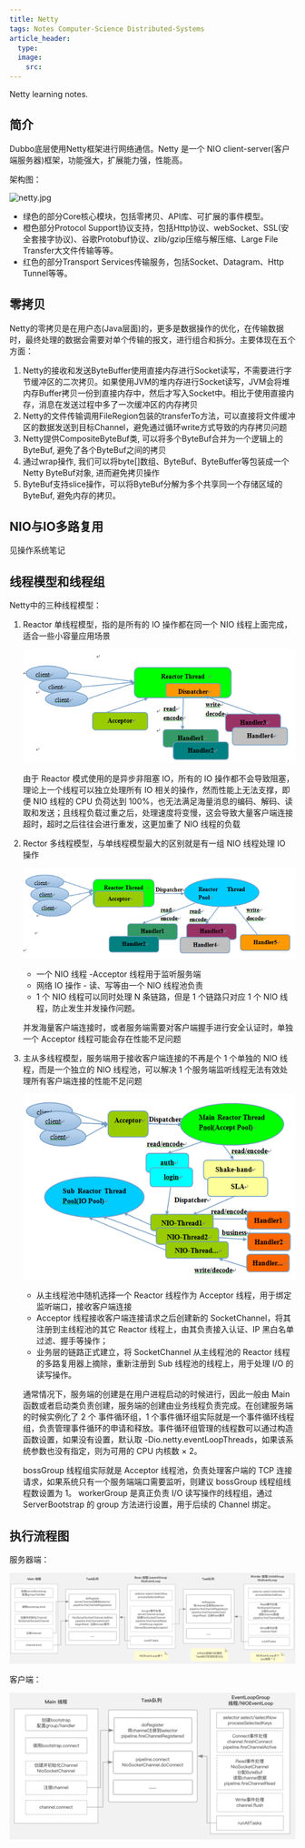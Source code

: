 ```yaml
---
title: Netty
tags: Notes Computer-Science Distributed-Systems
article_header:
  type: 
  image:
    src: 
---
```


Netty learning notes.

<!--more-->

## 简介

Dubbo底层使用Netty框架进行网络通信。Netty 是一个 NIO client-server(客户端服务器)框架，功能强大，扩展能力强，性能高。


架构图：

![netty.jpg](https://raw.githubusercontent.com/MikeYan01/mikeyan01.github.io/master/assets/images/DistributedSystems/netty.jpg)

- 绿色的部分Core核心模块，包括零拷贝、API库、可扩展的事件模型。
- 橙色部分Protocol Support协议支持，包括Http协议、webSocket、SSL(安全套接字协议)、谷歌Protobuf协议、zlib/gzip压缩与解压缩、Large File Transfer大文件传输等等。
- 红色的部分Transport Services传输服务，包括Socket、Datagram、Http Tunnel等等。



## 零拷贝


Netty的零拷贝是在用户态(Java层面)的，更多是数据操作的优化，在传输数据时，最终处理的数据会需要对单个传输的报文，进行组合和拆分。主要体现在五个方面：


1. Netty的接收和发送ByteBuffer使用直接内存进行Socket读写，不需要进行字节缓冲区的二次拷贝。如果使用JVM的堆内存进行Socket读写，JVM会将堆内存Buffer拷贝一份到直接内存中，然后才写入Socket中。相比于使用直接内存，消息在发送过程中多了一次缓冲区的内存拷贝
2. Netty的文件传输调用FileRegion包装的transferTo方法，可以直接将文件缓冲区的数据发送到目标Channel，避免通过循环write方式导致的内存拷贝问题
3. Netty提供CompositeByteBuf类, 可以将多个ByteBuf合并为一个逻辑上的ByteBuf, 避免了各个ByteBuf之间的拷贝
4. 通过wrap操作, 我们可以将byte[]数组、ByteBuf、ByteBuffer等包装成一个Netty ByteBuf对象, 进而避免拷贝操作
5. ByteBuf支持slice操作，可以将ByteBuf分解为多个共享同一个存储区域的ByteBuf, 避免内存的拷贝。


## NIO与IO多路复用


见操作系统笔记


## 线程模型和线程组


Netty中的三种线程模型：


1. Reactor 单线程模型，指的是所有的 IO 操作都在同一个 NIO 线程上面完成，适合一些小容量应用场景

   ![reactor-1.png](https://raw.githubusercontent.com/MikeYan01/mikeyan01.github.io/master/assets/images/DistributedSystems/reactor-1.png)

   由于 Reactor 模式使用的是异步非阻塞 IO，所有的 IO 操作都不会导致阻塞，理论上一个线程可以独立处理所有 IO 相关的操作，然而性能上无法支撑，即便 NIO 线程的 CPU 负荷达到 100%，也无法满足海量消息的编码、解码、读取和发送；且线程负载过重之后，处理速度将变慢，这会导致大量客户端连接超时，超时之后往往会进行重发，这更加重了 NIO 线程的负载



2. Rector 多线程模型，与单线程模型最大的区别就是有一组 NIO 线程处理 IO 操作

   ![reactor-2.png](https://raw.githubusercontent.com/MikeYan01/mikeyan01.github.io/master/assets/images/DistributedSystems/reactor-2.png)

   - 一个 NIO 线程 -Acceptor 线程用于监听服务端
   - 网络 IO 操作 - 读、写等由一个 NIO 线程池负责
   - 1 个 NIO 线程可以同时处理 N 条链路，但是 1 个链路只对应 1 个 NIO 线程，防止发生并发操作问题。

   并发海量客户端连接时，或者服务端需要对客户端握手进行安全认证时，单独一个 Acceptor 线程可能会存在性能不足问题


3. 主从多线程模型，服务端用于接收客户端连接的不再是个 1 个单独的 NIO 线程，而是一个独立的 NIO 线程池，可以解决 1 个服务端监听线程无法有效处理所有客户端连接的性能不足问题

   ![reactor-3.png](https://raw.githubusercontent.com/MikeYan01/mikeyan01.github.io/master/assets/images/DistributedSystems/reactor-3.png)

   - 从主线程池中随机选择一个 Reactor 线程作为 Acceptor 线程，用于绑定监听端口，接收客户端连接
   - Acceptor 线程接收客户端连接请求之后创建新的 SocketChannel，将其注册到主线程池的其它 Reactor 线程上，由其负责接入认证、IP 黑白名单过滤、握手等操作；
   - 业务层的链路正式建立，将 SocketChannel 从主线程池的 Reactor 线程的多路复用器上摘除，重新注册到 Sub 线程池的线程上，用于处理 I/O 的读写操作。


   通常情况下，服务端的创建是在用户进程启动的时候进行，因此一般由 Main 函数或者启动类负责创建，服务端的创建由业务线程负责完成。在创建服务端的时候实例化了 2 个 事件循环组，1 个事件循环组实际就是一个事件循环线程组，负责管理事件循环的申请和释放。事件循环组管理的线程数可以通过构造函数设置，如果没有设置，默认取 -Dio.netty.eventLoopThreads，如果该系统参数也没有指定，则为可用的 CPU 内核数 × 2。

   bossGroup 线程组实际就是 Acceptor 线程池，负责处理客户端的 TCP 连接请求，如果系统只有一个服务端端口需要监听，则建议 bossGroup 线程组线程数设置为 1。
   workerGroup 是真正负责 I/O 读写操作的线程组，通过 ServerBootstrap 的 group 方法进行设置，用于后续的 Channel 绑定。


## 执行流程图


服务器端：

![netty-pipeline-1.png](https://raw.githubusercontent.com/MikeYan01/mikeyan01.github.io/master/assets/images/DistributedSystems/netty-pipeline-1.png)

客户端：

![netty-pipeline-2.png](https://raw.githubusercontent.com/MikeYan01/mikeyan01.github.io/master/assets/images/DistributedSystems/netty-pipeline-2.png)
